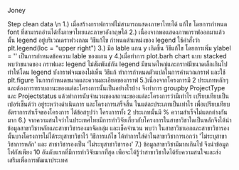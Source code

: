 Joney

Step clean data \n
1.) เมื่อสร้างกราฟกราฟไม่สามารถแสดงภาษาไทยได้
แก้ไข โดยการกำหนด font ที่สามารถอ่านได้ทั้งภาษาไทยและภาษาอังกฤษได้
2.) เนื่องจากพอแสดงภาพกราฟออกมาแล้วนั้น legend อยู่บริเวณดราฟวงกลม
วิธีแก้ไข กำหนดตำแหน่งของ legend ใช้คำสั่งว่า plt.legend(loc = "upper right")
3.) มีอ lable แกน y เกิดขึ้น
วิธีแก้ไข โดยการเพิ่ม ylabel = '' เป็นการกำหนดข้อความ lable ของแกน y
4.)เมื่อทำการ plot.barh chart แบบ stacked พบว่าขนาดของ กราฟและ legend ไม่สัมพันธ์กัน
legend มีขนาดใหญ่และกราฟมีขนาดเล็กเกินไปทำให้โดน legend บังกราฟจนมองไม่เห็น
วิธีแก้ ทำการกำหนดตัวแปลในการคำนวณกราฟ และใช้ plt.figure ในการกำหนดขนาดและความละเอียดของกราฟ
5.)เนื่องจากโครงการมี 2 ประเภทหลักๆ และต้องการทราบถานะของแต่ละโครงการนั้นเป็นอย่างไรบ้าง จึงทำการ groupby ProjectType และ Projectstatus แล้วทำการนับจำนวนของสถานะของแต่ละโครงการว่ามีเท่าไร เปรียบเทียบเป็นเปอร์เซ็นต์ว่า อยู่ระหว่างดำเนินการ และโครงการเสร็จสิ้น ในแต่ละประเภทเป็นเท่าไร เพื่อเปรียบเทียบอัตราการสำเร็จของโครงการ ได้ข้อสรุปว่า โครงการทั้ง 2 ประเภทนั้นมี % ความสำเร็จไม่แตกต่างกันมาก
6.) จากความสนใจว่าในประเทศไทยมีการทำวิจัยเกี่ยวกับโครงการในสาขาวิชาใดเป็นหลักจึงได้นำข้อมูลสาขาวิชาหลักและสาขาวิชารองมาจัดกลุ่ม และเช็คจำนวน พบว่า ในสาขาวิชาเอกและสาขาวิชารองนั้นบางโครงการไม่ได้ระบุสาขาวิชาไว้
วิธีการแก้ไข ได้ทำการใส่ค่าในสาขาวิชาการเอกว่า 'ไม่ระบุสาขาวิชาการหลัก' และ สาชาวิชารองเป็น 'ไม่ระบุสาชาวิชารอง' 
7.) ข้อมูลสาขาวิชามีมากเกินไป จึงนำข้อมูลโฟกัสเพียง 10 อันดับแรกที่มีการทำวิจัยมากที่่สุด เพือจะได้รู้ว่าสาขาวิชาใดได้รับความสนใจและส่งเสริมเพื่อการพัฒนาประเทศ

